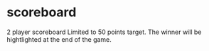# scoreboard

2 player scoreboard
Limited to 50 points target.
The winner will be hightlighted at the end of the game.
